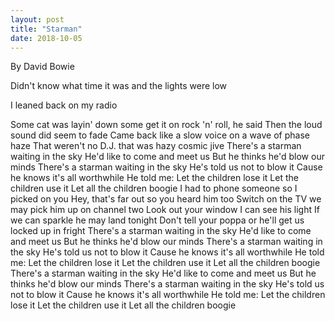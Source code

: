 ```yaml
---
layout: post
title: "Starman"
date: 2018-10-05
---
```


By David Bowie

Didn't know what time it was and the lights were low 

I leaned back on my radio

Some cat was layin' down some get it on rock 'n' roll, he said
Then the loud sound did seem to fade
Came back like a slow voice on a wave of phase haze
That weren't no D.J. that was hazy cosmic jive
There's a starman waiting in the sky
He'd like to come and meet us
But he thinks he'd blow our minds
There's a starman waiting in the sky
He's told us not to blow it
Cause he knows it's all worthwhile
He told me:
Let the children lose it
Let the children use it
Let all the children boogie
I had to phone someone so I picked on you
Hey, that's far out so you heard him too
Switch on the TV we may pick him up on channel two
Look out your window I can see his light 
If we can sparkle he may land tonight 
Don't tell your poppa or he'll get us locked up in fright
There's a starman waiting in the sky
He'd like to come and meet us
But he thinks he'd blow our minds
There's a starman waiting in the sky
He's told us not to blow it
Cause he knows it's all worthwhile
He told me:
Let the children lose it
Let the children use it
Let all the children boogie
There's a starman waiting in the sky
He'd like to come and meet us
But he thinks he'd blow our minds
There's a starman waiting in the sky
He's told us not to blow it
Cause he knows it's all worthwhile
He told me:
Let the children lose it
Let the children use it
Let all the children boogie

